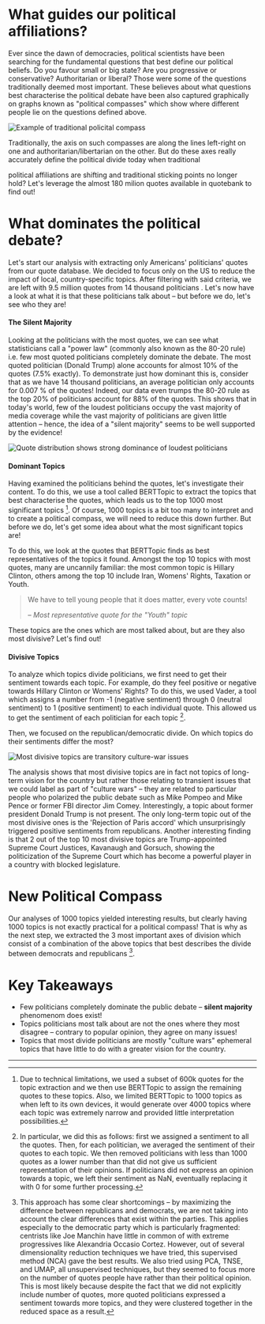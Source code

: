 # What guides our political affiliations?
Ever since the dawn of democracies, political scientists have been searching for the fundamental questions that best define our political beliefs. Do you favour small or big state? Are you progressive or conservative? Authoritarian or liberal? Those were some of the questions traditionally deemed most important. These believes about what questions best characterise the political debate have been also captured graphically on graphs known as "political compasses" which show where different people lie on the questions defined above.

<!--This is a bit shit, replace by better image -->
![Example of traditional policital compass](https://2.bp.blogspot.com/-mj4BKwVVT0E/UyBQIwfMv3I/AAAAAAAACbs/bClT9FdMPgU/s1600/Social+democracy+2014.png "Example of traditional compass")

Traditionally, the axis on such compasses are along the lines left-right on one and authoritarian/libertarian on the other. But do these axes really accurately define the political divide today when traditional
<!--Here we could add some example e.g. Conservatives in the UK raising taxes and giving out a lot of welfare when they were always a small-state party; democrats getting support from college-educated americans despite traditionally being a party of the working class (same with labour in the UK); rise of non-traditional parties such as En Marche in France or various parties (northern league, 5* movement) in Italy that have largely replaced the traditionally dominant christian democrats;etc-->
political affiliations are shifting and traditional sticking points no longer hold? Let's leverage the almost 180 milion quotes available in quotebank to find out! 

# What dominates the political debate?
Let's start our analysis with extracting only Americans' politicians' quotes from our quote database. We decided to focus only on the US to reduce the impact of local, country-specific topics. After filtering with said criteria, we are left with 9.5 million quotes from 14 thousand politicians <!--Maybe add a comment about why 14k is ok because it sounds like a LOT-->. Let's now have a look at what it is that these politicians talk about – but before we do, let's see who they are!

#### The Silent Majority
Looking at the politicians with the most quotes, we can see what statisticians call a "power law" (commonly also known as the 80-20 rule) i.e. few most quoted politicians completely dominate the debate. The most quoted politician (Donald Trump) alone accounts for almost 10% of the quotes (7.5% exactly). To demonstrate just how dominant this is, consider that as we have 14 thousand politicians, an average politician only accounts for 0.007 % of the quotes! Indeed, our data even trumps the 80-20 rule as the top 20% of politicians account for 88% of the quotes. This shows that in today's world, few of the loudest politicians occupy the vast majority of media coverage while the vast majority of politicians are given little attention – hence, the idea of a "silent majority" seems to be well supported by the evidence! <!-- Perhaps better description of what silent majority is is necessary -->

![Quote distribution shows strong dominance of loudest politicians](https://via.placeholder.com/800x300?text=Placeholder+Image "Loudest policitians dominate debate")

#### Dominant Topics
Having examined the politicians behind the quotes, let's investigate their content. To do this, we use a tool called BERTTopic to extract the topics that best characterise the quotes, which leads us to the top 1000 most significant topics [^1]. Of course, 1000 topics is a bit too many to interpret and to create a political compass, we will need to reduce this down further. But before we do, let's get some idea about what the most significant topics are!

To do this, we look at the quotes that BERTTopic finds as best representatives of the topics it found. Amongst the top 10 topics with most quotes, many are uncannily familiar: the most common topic is Hillary Clinton, others among the top 10 include Iran, Womens' Rights, Taxation or Youth.

> We have to tell young people that it does matter, every vote counts!
> 
> – <cite> Most representative quote for the "Youth" topic </cite>

These topics are the ones which are most talked about, but are they also most divisive? Let's find out!

#### Divisive Topics
To analyze which topics divide politicians, we first need to get their sentiment towards each topic. For example, do they feel positive or negative towards Hillary Clinton or Womens' Rights? To do this, we used Vader, a tool which assigns a number from -1 (negative sentiment) through 0 (neutral sentiment) to 1 (positive sentiment) to each individual quote. This allowed us to get the sentiment of each politician for each topic [^2].

Then, we focused on the republican/democratic divide. On which topics do their sentiments differ the most? 

![Most divisive topics are transitory culture-war issues](https://via.placeholder.com/800x300?text=Placeholder+Image "Most divisive topics")

The analysis shows that most divisive topics are in fact not topics of long-term vision for the country but rather those relating to transient issues that we could label as part of "culture wars" – they are related to particular people who polarized the public debate such as Mike Pompeo and Mike Pence or former FBI director Jim Comey. Interestingly, a topic about former president Donald Trump is not present. The only long-term topic out of the most divisive ones is the 'Rejection of Paris accord' which unsurprisingly triggered positive sentiments from republicans. Another interesting finding is that 2 out of the top 10 most divisive topics are Trump-appointed Supreme Court Justices, Kavanaugh and Gorsuch, showing the politicization of the Supreme Court which has become a powerful player in a country with blocked legislature.
<!--{'920': 'Mike Pompeo','380': 'Mike Pence','558': 'Judge Neil Gorsuch','680': 'John Bolton','143': 'Kavanaugh family','208': 'FBI and Jim Comey','360': 'FISC, Adam Schiff','566': 'Rejection of Paris accord','615': 'Marco Rubio','841': 'Pittsburgh shooting'}-->

# New Political Compass
Our analyses of 1000 topics yielded interesting results, but clearly having 1000 topics is not exactly practical for a political compass! That is why as the next step, we extracted the 3 most important axes of division which consist of a combination of the above topics that best describes the divide between democrats and republicans [^3]. 

# Key Takeaways
- Few politicians completely dominate the public debate – **silent majority** phenomenom does exist!
- Topics politicians most talk about are not the ones where they most disagree – contrary to popular opinion, they agree on many issues!
- Topics that most divide politicians are mostly "culture wars" ephemeral topics that have little to do with a greater vision for the country.


--- 

[^1]: Due to technical limitations, we used a subset of 600k quotes for the topic extraction and we then use BERTTopic to assign the remaining quotes to these topics. Also, we limited BERTTopic to 1000 topics as when left to its own devices, it would generate over 4000 topics where each topic was extremely narrow and provided little interpretation possibilities.

[^2]: In particular, we did this as follows: first we assigned a sentiment to all the quotes. Then, for each politician, we averaged the sentiment of their quotes to each topic. We then removed politicians with less than 1000 quotes as a lower number than that did not give us sufficient representation of their opinions. If politicians did not express an opinion towards a topic, we left their sentiment as NaN, eventually replacing it with 0 for some further processing.

[^3]: This approach has some clear shortcomings – by maximizing the difference between republicans and democrats, we are not taking into account the clear differences that exist within the parties. This applies especially to the democratic party which is particularly fragmented: centrists like Joe Manchin have little in common of with extreme progressives like Alexandria Occasio Cortez. However, out of several dimensionality reduction techniques we have tried, this supervised method (NCA) gave the best results. We also tried using PCA, TNSE, and UMAP, all unsupervised techniques, but they seemed to focus more on the number of quotes people have rather than their political opinion. This is most likely because despite the fact that we did not explicitly include number of quotes, more quoted politicians expressed a sentiment towards more topics, and they were clustered together in the reduced space as a result.
